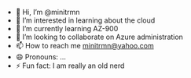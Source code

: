 - 👋 Hi, I’m @minitrmn  
- 👀 I’m interested in learning about the cloud
- 🌱 I’m currently learning AZ-900
- 💞️ I’m looking to collaborate on Azure administration
- 📫 How to reach me minitrmn@yahoo.com
- 😄 Pronouns: ...
- ⚡ Fun fact: I am really an old nerd

<!---
minitrmn/minitrmn is a ✨ special ✨ repository because its `README.md` (this file) appears on your GitHub profile.
You can click the Preview link to take a look at your changes.
--->
